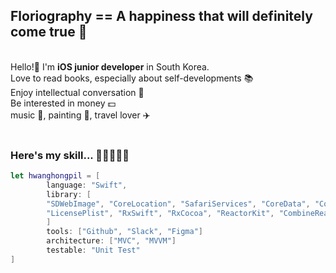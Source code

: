 ## Floriography == A happiness that will definitely come true 🌼
<br/>
Hello!👋 I'm <b>iOS junior developer</b> in South Korea. 
<br/>
Love to read books, especially about self-developments 📚  
<br/>
Enjoy intellectual conversation 💬  
<br/>
Be interested in money 💵  
<br/>
music 🎹, painting 🎨, travel lover ✈️

<br/>
<br/>

### Here's my skill... 🔨👷‍♂️👨‍💻
```swift
let hwanghongpil = [
        language: "Swift",
        library: [
        "SDWebImage", "CoreLocation", "SafariServices", "CoreData", "Combine", "Alamofire", "SnapKit",
        "LicensePlist", "RxSwift", "RxCocoa", "ReactorKit", "CombineReactor", "Then", "WeatherKit", "Chart"
        ]
        tools: ["Github", "Slack", "Figma"]
        architecture: ["MVC", "MVVM"]
        testable: "Unit Test"
]
```
